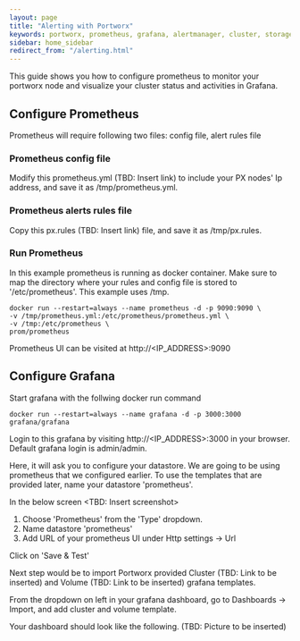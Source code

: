 ```yaml
---
layout: page
title: "Alerting with Portworx"
keywords: portworx, prometheus, grafana, alertmanager, cluster, storage
sidebar: home_sidebar
redirect_from: "/alerting.html"
---
```


This guide shows you how to configure prometheus to monitor your portworx node and visualize your cluster status and activities in Grafana.

## Configure Prometheus

Prometheus will require following two files: config file, alert rules file

### Prometheus config file

Modify this prometheus.yml (TBD: Insert link) to include your PX nodes' Ip address, and save it as /tmp/prometheus.yml.

### Prometheus alerts rules file

Copy this px.rules (TBD: Insert link) file, and save it as /tmp/px.rules.

### Run Prometheus

In this example prometheus is running as docker container. Make sure to map the directory where your rules and config file is stored to '/etc/prometheus'. This example uses /tmp.

```
docker run --restart=always --name prometheus -d -p 9090:9090 \
-v /tmp/prometheus.yml:/etc/prometheus/prometheus.yml \
-v /tmp:/etc/prometheus \
prom/prometheus
```

Prometheus UI can be visited at http://<IP_ADDRESS>:9090

## Configure Grafana

Start grafana with the follwing docker run command

```
docker run --restart=always --name grafana -d -p 3000:3000 grafana/grafana
```

Login to this grafana by visiting http://<IP_ADDRESS>:3000 in your browser. Default grafana login is admin/admin.

Here, it will ask you to configure your datastore. We are going to be using prometheus that we configured earlier. To use the templates that are provided later, name your datastore 'prometheus'.

In the below screen <TBD: Insert screenshot>
1) Choose 'Prometheus' from the 'Type' dropdown.
2) Name datastore 'prometheus'
3) Add URL of your prometheus UI under Http settings -> Url

Click on 'Save & Test'

Next step would be to import Portworx provided Cluster (TBD: Link to be inserted) and Volume (TBD: Link to be inserted) grafana templates.

From the dropdown on left in your grafana dashboard, go to Dashboards -> Import, and add cluster and volume template.

Your dashboard should look like the following. (TBD: Picture to be inserted)



